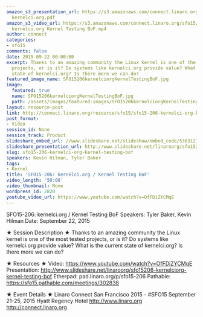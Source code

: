 ```yaml
---
amazon_s3_presentation_url: https://s3.amazonaws.com/connect.linaro.org/sfo15/Presentations/09-22-Tuesday/SFO15-206-
  kernelci.org.pdf
amazon_s3_video_url: https://s3.amazonaws.com/connect.linaro.org/sfo15/Videos/09-22-Tuesday/SFO15-206
  kernelci.org Kernel Testing BoF.mp4
author: connect
categories:
- sfo15
comments: false
date: 2015-09-22 00:00:00
excerpt: Thanks to an amazing community the Linux kernel is one of the most tested
  projects, or is it? Do systems like kernelci.org provide value? What is the current
  state of kernelci.org? Is there more we can do?
featured_image_name: SFO15206kernelciorgKernelTestingBoF.jpg
image:
  featured: true
  name: SFO15206kernelciorgKernelTestingBoF.jpg
  path: /assets/images/featured-images/SFO15206kernelciorgKernelTestingBoF.jpg
layout: resource-post
link: http://connect.linaro.org/resource/sfo15/sfo15-206-kernelci-org-kernel-testing-bof/
post_format:
- Video
session_id: None
session_track: Product
slideshare_embed_url: //www.slideshare.net/slideshow/embed_code/53031213
slideshare_presentation_url: http://www.slideshare.net/linaroorg/sfo15206-kernelciorg-kernel-testing-bof
slug: sfo15-206-kernelci-org-kernel-testing-bof
speakers: Kevin Hilman, Tyler Baker
tags:
- Kernel
title: 'SFO15-206: kernelci.org / Kernel Testing BoF'
video_length: '50:08'
video_thumbnail: None
wordpress_id: 2820
youtube_video_url: https://www.youtube.com/watch?v=OfFDiZYCMqE
---
```


SFO15-206: kernelci.org / Kernel Testing BoF
Speakers:  Tyler Baker, Kevin Hilman
Date: September 22, 2015

★ Session Description ★
Thanks to an amazing community the Linux kernel is one of the most tested projects, or is it? Do systems like kernelci.org provide value? What is the current state of kernelci.org? Is there more we can do?

★ Resources ★ 
Video: https://www.youtube.com/watch?v=OfFDiZYCMqE
Presentation:  http://www.slideshare.net/linaroorg/sfo15206-kernelciorg-kernel-testing-bof
Etherpad: pad.linaro.org/p/sfo15-206
Pathable: https://sfo15.pathable.com/meetings/302838   

★ Event Details ★ 
Linaro Connect San Francisco 2015 - #SFO15 
September 21-25, 2015 
Hyatt Regency Hotel 
http://www.linaro.org
http://connect.linaro.org